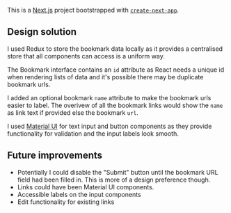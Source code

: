 This is a [Next.js](https://nextjs.org) project bootstrapped with [`create-next-app`](https://nextjs.org/docs/app/api-reference/cli/create-next-app).

## Design solution

I used Redux to store the bookmark data locally as it provides a centralised store that all components can access is a uniform way.

The Bookmark interface contains an `id` attribute as React needs a unique id when rendering lists of data and it's possible there may be duplicate bookmark urls.

I added an optional bookmark `name` attribute to make the bookmark urls easier to label. The overivew of all the bookmark links would show the `name` as link text if provided else the bookmark `url`.

I used <a href="https://mui.com/material-ui/">Material UI</a> for text input and button components as they provide functionality for validation and the input labels look smooth.


## Future improvements

- Potentially I could disable the "Submit" button until the bookmark URL field had been filled in. This is more of a design preference though. 
- Links could have been Material UI components.
- Accessible labels on the input components
- Edit functionality for existing links

